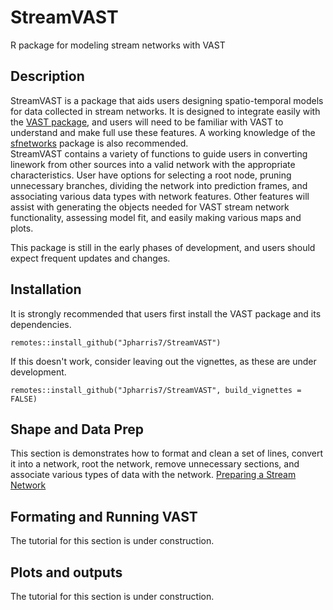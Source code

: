 # StreamVAST
R package for modeling stream networks with VAST

## Description
StreamVAST is a package that aids users designing spatio-temporal models for data collected in stream networks. It is designed to integrate easily with the [VAST package](https://github.com/James-Thorson-NOAA/VAST), and users will need to be familiar with VAST to understand and make full use these features. A working knowledge of the [sfnetworks](https://cran.r-project.org/web/packages/sfnetworks/vignettes/sfn01_structure.html) package is also recommended.  
StreamVAST contains a variety of functions to guide users in converting linework from other sources into a valid network with the appropriate characteristics. User have options for selecting a root node, pruning unnecessary branches, dividing the network into prediction frames, and associating various data types with network features. Other features will assist with generating the objects needed for VAST stream network functionality, assessing model fit, and easily making various maps and plots. 

This package is still in the early phases of development, and users should expect frequent updates and changes.
## Installation
It is strongly recommended that users first install the VAST package and its dependencies. 
```
remotes::install_github("Jpharris7/StreamVAST")
```
If this doesn't work, consider leaving out the vignettes, as these are under development.
```
remotes::install_github("Jpharris7/StreamVAST", build_vignettes = FALSE)
```
## Shape and Data Prep
This section is demonstrates how to format and clean a set of lines, convert it into a network, root the network, remove unnecessary sections, and associate various types of data with the network. [Preparing a Stream Network](articles/shape_prep.html)

## Formating and Running VAST
The tutorial for this section is under construction.

## Plots and outputs
The tutorial for this section is under construction.
